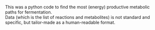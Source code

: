 This was a python code to find the most (energy) productive metabolic paths for fermentation.   
Data (which is the list of reactions and metabolites) is not standard and specific, but tailor-made as a human-readable format.
